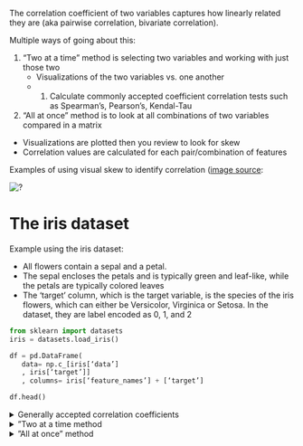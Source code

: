 The correlation coefficient of two variables captures how linearly related they are (aka pairwise correlation, bivariate correlation). 

Multiple ways of going about this:
1. “Two at a time” method is selecting two variables and working with just those two
   - Visualizations of the two variables vs. one another
   - 1. Calculate commonly accepted coefficient correlation tests such as Spearman’s, Pearson’s, Kendal-Tau
2.  “All at once” method is to look at all combinations of two variables compared in a matrix
   - Visualizations are plotted then you review to look for skew
   - Correlation values are calculated for each pair/combination of features
   
Examples of using visual skew to identify correlation ([image source](https://realpython.com/numpy-scipy-pandas-correlation-python/):

![?](https://i.imgur.com/OQm6JEW_d.jpg?maxwidth=640&shape=thumb&fidelity=medium)

# The iris dataset

Example using the iris dataset:
- All flowers contain a sepal and a petal.
- The sepal encloses the petals and is typically green and leaf-like, while the petals are typically colored leaves
- The ‘target’ column, which is the target variable, is the species of the iris flowers, which can either be Versicolor, Virginica or Setosa. In the dataset, they are label encoded as 0, 1, and 2

```python   
from sklearn import datasets
iris = datasets.load_iris()

df = pd.DataFrame(
   data= np.c_[iris[‘data’]
   , iris[‘target’]]
   , columns= iris[‘feature_names’] + [‘target’]

df.head()
```

<details><summary>Generally accepted correlation coefficients </summary>

Three main standards in statistics are in play here:
- **Pearson’s coefficient** which measures linear correlation
- **Spearman’s coefficient** compares the *ranks* of data and are thus useful with *ordinal* variables
- **Kendall-Tau coefficients** also compare the ranks of data and are thus useful with *ordinal* variables

### Pearson’s Correlation Coefficient 
Goes by many names ([wikipedia](https://en.wikipedia.org/wiki/Pearson_correlation_coefficient)
- Pearson’s *r*
- Scale of -1 to +1
- -1 is a perfect negative correlation 
- +1 is a perfect positive correlation 

Generally accepted as an accurate way to accept or reject a null hypothesis using statistical means (a.k.a. *statistical inference*)

</details> 

<details><summary>”Two at a time method</summary>

# “Two at a time” method examples

## Visually compare and look for skew
Compare two variables for linearity, sepal length and sepal width:
```python   
sns.lmplot(
   x=‘sepal length (cm)’
   , y=‘sepal width (cm)’
   , fit_reg=False # disables linear regression 
   , data=df
);
```
![?](https://i.imgur.com/xsvnB4J_d.jpg?maxwidth=640&shape=thumb&fidelity=medium)

At first glance, there does not appear to be a clear and obvious linear relationship. We’re trying to answer questions like:
- For the entire dataset, are sepal length and width positively or negatively correlated across all flowers? 
   - Positively correlated would be “As sepal length increases, sepal width also increases”
   - Negatively correlated would be “As sepal length increases, seal width decreases”
- For a given species of flower, are they positively or negatively correlated 
   - Within each species (Versicolor, Virginica or Setosa), do we see a positive or negative correlation between sepal length and width?

Let’s plot using species as the color this time:
```python   
sns.lmplot(
   x=‘sepal length (cm)’
   , y=‘sepal width (cm)’
   , fit_reg=False
   , data=df
   , hue=‘target’
);
```
![?](https://i.imgur.com/45wdDT8_d.jpg?maxwidth=640&shape=thumb&fidelity=medium)

Aha! Now we can see what appear to be fairly strong linear relationships showing a `positive skew` a.k.a. positive correlation that tells us as the sepal length increases, the sepal width also increases. 
- A **positive skew** “lifts up” from left to right 
- A **negative skew** “trends down” from left to right
- You can reverse any positive to a negative and vice versa by simply switching x and y variables

## Measure the correlation strength using a standard calculation 

We can plot the correlation coefficient *r* in pandas:
```python   
df[‘sepal length (cm)’].corr(df[‘sepal width (cm)’])
``` 
>> 0.86 # Note: this is fake - I just made this up
The return value of 0.86 would indicate that there is a *statistically relevant* linear relationship between these two variables 
</details> 

<details> <summary>”All at once” method</summary>  

We can view all features using `corr()` method. With this, we can see two things:
- How each variable “relates” to every other variable 
- How each variable “relates” with the target variable
```python   
df.corr()
```
![?](https://i.imgur.com/bK3VdpI_d.jpg?maxwidth=640&shape=thumb&fidelity=medium)

A paradox appears:
- Sepal width and sepal length across the entire dataset `skew left` slightly showing a slightly negative correlation of -0.109369
- However, if you look at the relationship “by variety”, those display a positive skew

Let’s group by our target variable (the variety of flower):
```python   
df.groupby([‘target’]).corr()
```
![?](https://i.imgur.com/1f231jb_d.jpg?maxwidth=640&shape=thumb&fidelity=medium)


What do we see when we just focus on petal length vs. petal width (that had a negative correlation of -0.109369 for the entire dataset)?
- Versicolor (0) shows a very positive correlation of +0.75
- Virginica (1) shows a strong +0.5
- Setosa (2) shows a decent positive correlation of +0.46

## What’s going on? How can we have an overall negative correlation across the entire dataset but each group has a positive correlation?
This is known as [Simpson’s Paradox](http://ftp.cs.ucla.edu/pub/stat_ser/r414.pdf)

* **Simpson’s Paradox** : A trend or result that is present when data is put into groups that reverses or disappears when the data is combined.*

Here’s a great visual example from [this Towards Data Science article](https://link.medium.com/umJNIRZsh7):

![?](https://i.imgur.com/N2K2y0p_d.jpg?maxwidth=640&shape=thumb&fidelity=medium)

The data on the left plots the correlation over the entire dataset, while the right plot shows the relationship between the two groups represented within the data (‘male’ and ‘female’)

### Beware of **lurking variables**
Simpson’s Paradox shows up when there are **hidden variables** within your dataset. These hidden or lurking variables hide bias in your dataset and you must identify these early on and work hard to remove these, or to extract new features from them, or, worst case, you may need to discard the dataset as its sampling methods may be unscientific and thus unusable. 

These quotes sum up your responsibilities as a data scientist ([source](https://link.medium.com/ELJIN9Yth7):
> The correct decision is entirely situational and this is part of the reason why data science exists at the intersection of mathematics/statistics, computer science and business/domain knowledge: **We need to know our data, and more importantly, what we want out of our data, in order to choose which approach to take**
> In every situation, the key is to interpret the data in relation to the underlying domain, and to take the most appropriate data-viewpoint.

For our iris data problem, we could tackle this multiple ways:
1. Option 1: split the data into “one dataset for each variety of flower” then re-run our correlation matrices

Looking for hidden variables and trying to identify Simpson’s Paradox is part of the EDA process

- [Good explanation](https://link.medium.com/hc9MS4Jsh7)
- [Examples with pandas](http://www.degeneratestate.org/posts/2017/Oct/22/generating-examples-of-simpsons-paradox/)
- [Example Python function to detect Simpson’s Paradox issues](https://github.com/CamDavidsonPilon/simpsons-paradox)

</details> 
